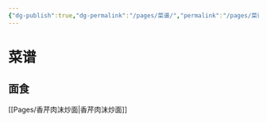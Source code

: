 ```yaml
---
{"dg-publish":true,"dg-permalink":"/pages/菜谱/","permalink":"/pages/菜谱/","dgHomeLink":true,"dgPassFrontmatter":false}
---
```


# 菜谱
## 面食
[[Pages/香芹肉沫炒面|香芹肉沫炒面]]